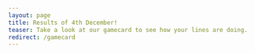 ```yaml
---
layout: page
title: Results of 4th December!
teaser: Take a look at our gamecard to see how your lines are doing.
redirect: /gamecard
---
```

